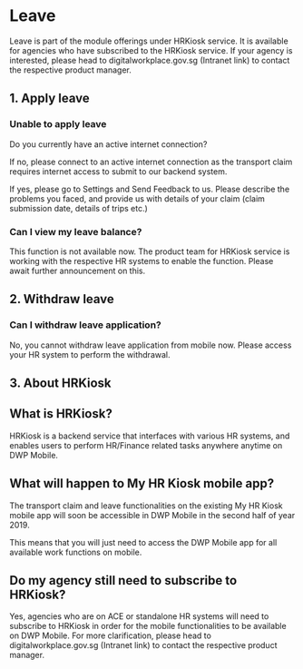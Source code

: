 # Leave

Leave is part of the module offerings under HRKiosk service. It is available for agencies who have subscribed to the HRKiosk service. If your agency is interested, please head to digitalworkplace.gov.sg (Intranet link) to contact the respective product manager.


## 1. Apply leave

### Unable to apply leave
Do you currently have an active internet connection? 

If no, please connect to an active internet connection as the transport claim requires internet access to submit to our backend system.

If yes, please go to Settings and Send Feedback to us. Please describe the problems you faced, and provide us with details of your claim (claim submission date, details of trips etc.)

### Can I view my leave balance?
This function is not available now. The product team for HRKiosk service is working with the respective HR systems to enable the function. Please await further announcement on this.

## 2. Withdraw leave
### Can I withdraw leave application?
No, you cannot withdraw leave application from mobile now. Please access your HR system to perform the withdrawal.

## 3. About HRKiosk
## What is HRKiosk?
HRKiosk is a backend service that interfaces with various HR systems, and enables users to perform HR/Finance related tasks anywhere anytime on DWP Mobile.

## What will happen to My HR Kiosk mobile app?
The transport claim and leave functionalities on the existing My HR Kiosk mobile app will soon be accessible in DWP Mobile in the second half of year 2019.

This means that you will just need to access the DWP Mobile app for all available work functions on mobile.

## Do my agency still need to subscribe to HRKiosk?
Yes, agencies who are on ACE or standalone HR systems will need to subscribe to HRKiosk in order for the mobile functionalities to be available on DWP Mobile. For more clarification, please head to digitalworkplace.gov.sg (Intranet link) to contact the respective product manager.




